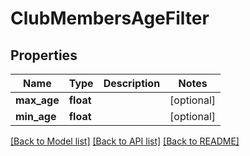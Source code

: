 # ClubMembersAgeFilter

## Properties
Name | Type | Description | Notes
------------ | ------------- | ------------- | -------------
**max_age** | **float** |  | [optional] 
**min_age** | **float** |  | [optional] 

[[Back to Model list]](../README.md#documentation-for-models) [[Back to API list]](../README.md#documentation-for-api-endpoints) [[Back to README]](../README.md)


